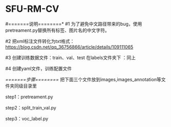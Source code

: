# SFU-RM-CV
#=======说明========*
#1 为了避免中文路径带来的bug，使用pretreament.py替换所有标签、图片名的中文字符。

#2 把xml标注文件转化为txt格式：https://blog.csdn.net/qq_36756866/article/details/109111065

#3 创建训练数据文件：train、val、test 在labels文件夹下 ：同上

#4 创建yaml文件，训练配置文件

*=======步骤========*
把下面三个文件放到images,images_annotation等文件夹同级目录里

step1：pretreament.py

step2：split_train_val.py

step3：voc_label.py